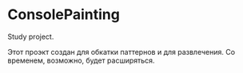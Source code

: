 # ConsolePainting
Study project.

Этот проэкт создан для обкатки паттернов и для развлечения.
Со временем, возможно, будет расширяться.
